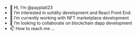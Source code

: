 - 👋 Hi, I’m @payplati23
- 👀 I’m interested in solidity development and React Front End.
- 🌱 I’m currently working with NFT marketplace development
- 💞️ I’m looking to collaborate on blockchain dapp development
- 📫 How to reach me ...

<!---
payplati23/payplati23 is a ✨ special ✨ repository because its `README.md` (this file) appears on your GitHub profile.
You can click the Preview link to take a look at your changes.
--->
